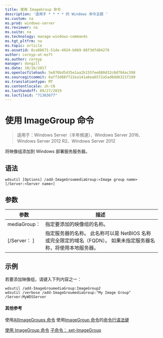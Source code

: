 ```yaml
---
title: 使用 ImageGroup 命令
description: '适用于 * * * * 的 Windows 命令主题 '
ms.custom: na
ms.prod: windows-server
ms.reviewer: na
ms.suite: na
ms.technology: manage-windows-commands
ms.tgt_pltfrm: na
ms.topic: article
ms.assetid: 6ca88671-51de-4924-b969-88f3dfd84270
author: coreyp-at-msft
ms.author: coreyp
manager: dongill
ms.date: 10/16/2017
ms.openlocfilehash: 5e870bd5435e1aa2b155fee880d32c0d784ac398
ms.sourcegitcommit: 6aff3d88ff22ea141a6ea6572a5ad8dd6321f199
ms.translationtype: MT
ms.contentlocale: zh-CN
ms.lasthandoff: 09/27/2019
ms.locfileid: "71363677"
---
```

# <a name="using-the-add-imagegroup-command"></a>使用 ImageGroup 命令

>适用于：Windows Server（半年频道）、Windows Server 2016、Windows Server 2012 R2、Windows Server 2012

将映像组添加到 Windows 部署服务服务器。
## <a name="syntax"></a>语法
```
wdsutil [Options] /add-ImageGroumediaGroup:<Image group name> [/Server:<Server name>]
```
## <a name="parameters"></a>参数
|参数|描述|
|-------|--------|
mediaGroup：<Image group name>|指定要添加的映像组的名称。|
|[/Server： <Server name>]|指定服务器的名称。 此名称可以是 NetBIOS 名称或完全限定的域名（FQDN）。 如果未指定服务器名称，将使用本地服务器。|
## <a name="BKMK_examples"></a>示例
若要添加映像组，请键入下列内容之一：
```
wdsutil /add-ImageGroumediaGroup:ImageGroup2
wdsutil /verbose /add-ImageGroumediaGroup:"My Image Group" /Server:MyWDSServer
```
#### <a name="additional-references"></a>其他参考
使用[AllImageGroups 命令](using-the-get-allimagegroups-command.md)
使用[ImageGroup 命令](using-the-get-imagegroup-command.md)的[命令行语法键](command-line-syntax-key.md)

[使用 ImageGroup 命令](using-the-remove-imagegroup-command.md)
[子命令： set-ImageGroup](subcommand-set-imagegroup.md)
